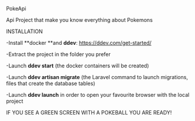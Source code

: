 PokeApi

Api Project that make you know everything about Pokemons

INSTALLATION

-Install **docker **and **ddev**: <https://ddev.com/get-started/>

-Extract the project in the folder you prefer

-Launch **ddev start** (the docker containers will be created)

-Launch **ddev artisan migrate** (the Laravel command to launch
migrations, files that create the database tables)

-Launch **ddev launch** in order to open your favourite browser with the
local project

IF YOU SEE A GREEN SCREEN WITH A POKEBALL YOU ARE READY!
